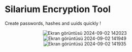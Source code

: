 # Silarium Encryption Tool
Create passwords, hashes and uuids quickly !

<div align="center">
  
![Ekran görüntüsü 2024-09-02 142023](https://github.com/user-attachments/assets/a7e0376a-99fd-461c-b871-2b7f53880674)
![Ekran görüntüsü 2024-09-02 141949](https://github.com/user-attachments/assets/bbf5fe89-72a2-49bd-8935-80b4a17280ef)
![Ekran görüntüsü 2024-09-02 141935](https://github.com/user-attachments/assets/76919c11-27a2-42e9-95a0-cc8a08689753)

</div>
